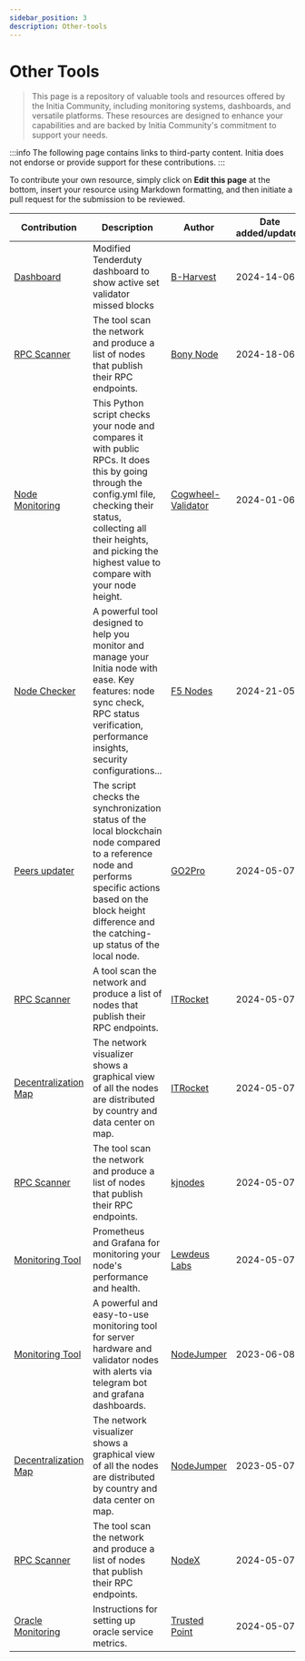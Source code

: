 ```yaml
---
sidebar_position: 3
description: Other-tools
---
```


# Other Tools

> This page is a repository of valuable tools and resources offered by the Initia Community, including monitoring systems, dashboards, and versatile platforms. These resources are designed to enhance your capabilities and are backed by Initia Community's commitment to support your needs.

:::info
The following page contains links to third-party content. Initia does not endorse or provide support for these contributions.
:::

To contribute your own resource, simply click on **Edit this page** at the bottom, insert your resource using Markdown formatting, and then initiate a pull request for the submission to be reviewed.

| Contribution | Description | Author | Date added/updated |
| --- | --- | --- | --- |
| [Dashboard](https://dutinit.b-harvest.io) | Modified Tenderduty dashboard to show active set validator missed blocks | [B-Harvest](https://github.com/b-harvest) | 2024-14-06 |
| [RPC Scanner](https://bonynode.online/services/testnet/initia/public-rpc/) | The tool scan the network and produce a list of nodes that publish their RPC endpoints. | [Bony Node](https://github.com/cryptobits3) | 2024-18-06 |
| [Node Monitoring](https://github.com/Cogwheel-Validator/initia-node-monitoring) | This Python script checks your node and compares it with public RPCs. It does this by going through the config.yml file, checking their status, collecting all their heights, and picking the highest value to compare with your node height. | [Cogwheel-Validator](https://github.com/Cogwheel-Validator) | 2024-01-06 |
| [Node Checker](https://initia.f5nodes.com/) | A powerful tool designed to help you monitor and manage your Initia node with ease. Key features: node sync check, RPC status verification, performance insights, security configurations... | [F5 Nodes](https://github.com/f5nodes) | 2024-21-05 |
| [Peers updater](https://github.com/GO2Pro/nodes/blob/main/initia/peers_updater.md) | The script checks the synchronization status of the local blockchain node compared to a reference node and performs specific actions based on the block height difference and the catching-up status of the local node. | [GO2Pro](https://github.com/GO2Pro) | 2024-05-07 |
| [RPC Scanner](https://itrocket.net/services/testnet/initia/public-rpc/) | A tool scan the network and produce a list of nodes that publish their RPC endpoints. | [ITRocket](https://github.com/itrocket-am) | 2024-05-07 |
| [Decentralization Map](https://itrocket.net/services/testnet/initia/decentralization/) | The network visualizer shows a graphical view of all the nodes are distributed by country and data center on map. | [ITRocket](https://github.com/itrocket-am) | 2024-05-07 |
| [RPC Scanner](https://services.kjnodes.com/testnet/initia/public-rpc/) | The tool scan the network and produce a list of nodes that publish their RPC endpoints. | [kjnodes](https://github.com/kj89) | 2024-05-07 |
| [Monitoring Tool](https://gist.github.com/lewdeusdev/b7fc3e56f3072ea1e812a1f55884be42) | Prometheus and Grafana for monitoring your node's performance and health. | [Lewdeus Labs ](https://gist.github.com/lewdeusdev) | 2024-05-07 |
| [Monitoring Tool](https://github.com/nodejumper-org/monitoring-tool) | A powerful and easy-to-use monitoring tool for server hardware and validator nodes with alerts via telegram bot and grafana dashboards. | [NodeJumper](https://github.com/nodejumper-org) | 2023-06-08 |
| [Decentralization Map](https://app.nodejumper.io/decentralization-map) | The network visualizer shows a graphical view of all the nodes are distributed by country and data center on map. | [NodeJumper](https://github.com/nodejumper-org) | 2023-05-07 |
| [RPC Scanner](https://docs.nodex.one/networks/testnet/initia/public-rpc) | The tool scan the network and produce a list of nodes that publish their RPC endpoints. | [NodeX](https://github.com/nodexemperor) | 2024-05-07 |
| [Oracle Monitoring ](https://github.com/trusted-point/initia-tools/tree/main/oracle#monitoring) | Instructions for setting up oracle service metrics. | [Trusted Point](https://github.com/trusted-point) | 2024-05-07 |


